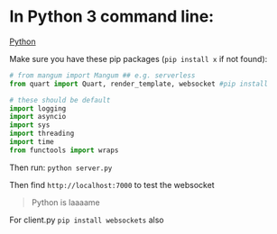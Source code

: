 # In Python 3 command line:

[Python](https://www.python.org/downloads/)

Make sure you have these pip packages (`pip install x` if not found):

```py
# from mangum import Mangum ## e.g. serverless
from quart import Quart, render_template, websocket #pip install

# these should be default
import logging 
import asyncio 
import sys
import threading 
import time
from functools import wraps
```

Then run: 
`python server.py`

Then find `http://localhost:7000` to test the websocket


> Python is laaaame

For client.py `pip install websockets` also

